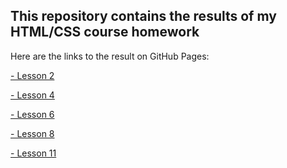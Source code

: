 <h2> This repository contains the results of my HTML/CSS course homework </h2>
Here are the links to the result on GitHub Pages:

[- Lesson 2](https://greenfest.github.io/html-css/lesson2/index.html)

[- Lesson 4](https://greenfest.github.io/html-css/lesson4/index.html)

[- Lesson 6](https://greenfest.github.io/html-css/lesson6/index.html)

[- Lesson 8](https://greenfest.github.io/html-css/lesson8/index.html)

[- Lesson 11](https://greenfest.github.io/html-css/lesson11/index.html)